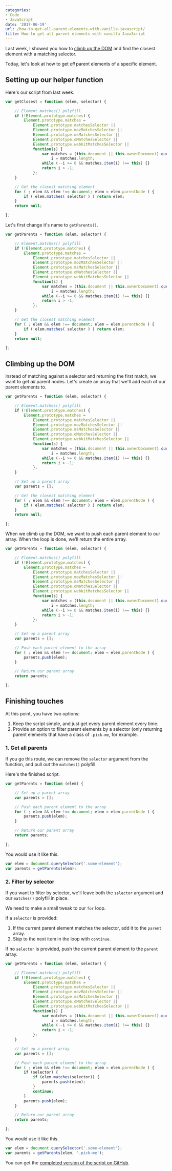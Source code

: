 ```yaml
---
categories:
- Code
- JavaScript
date: '2017-06-19'
url: /how-to-get-all-parent-elements-with-vanilla-javascript/
title: How to get all parent elements with vanilla JavaScript
---
```


Last week, I showed you how to [climb up the DOM](/how-to-get-the-closest-parent-element-with-a-matching-selector-using-vanilla-javascript/) and find the closest element with a matching selector.

Today, let's look at how to get *all* parent elements of a specific element.

## Setting up our helper function

Here's our script from last week.

```javascript
var getClosest = function (elem, selector) {

    // Element.matches() polyfill
    if (!Element.prototype.matches) {
        Element.prototype.matches =
            Element.prototype.matchesSelector ||
            Element.prototype.mozMatchesSelector ||
            Element.prototype.msMatchesSelector ||
            Element.prototype.oMatchesSelector ||
            Element.prototype.webkitMatchesSelector ||
            function(s) {
                var matches = (this.document || this.ownerDocument).querySelectorAll(s),
                    i = matches.length;
                while (--i >= 0 && matches.item(i) !== this) {}
                return i > -1;
            };
    }

    // Get the closest matching element
    for ( ; elem && elem !== document; elem = elem.parentNode ) {
        if ( elem.matches( selector ) ) return elem;
    }
    return null;

};
```

Let's first change it's name to `getParents()`.

```javascript
var getParents = function (elem, selector) {

	// Element.matches() polyfill
	if (!Element.prototype.matches) {
		Element.prototype.matches =
			Element.prototype.matchesSelector ||
			Element.prototype.mozMatchesSelector ||
			Element.prototype.msMatchesSelector ||
			Element.prototype.oMatchesSelector ||
			Element.prototype.webkitMatchesSelector ||
			function(s) {
				var matches = (this.document || this.ownerDocument).querySelectorAll(s),
					i = matches.length;
				while (--i >= 0 && matches.item(i) !== this) {}
				return i > -1;
			};
	}

	// Get the closest matching element
	for ( ; elem && elem !== document; elem = elem.parentNode ) {
		if ( elem.matches( selector ) ) return elem;
	}
	return null;

};
```

## Climbing up the DOM

Instead of matching against a selector and returning the first match, we want to get *all* parent nodes. Let's create an array that we'll add each of our parent elements to.

```javascript
var getParents = function (elem, selector) {

	// Element.matches() polyfill
	if (!Element.prototype.matches) {
		Element.prototype.matches =
			Element.prototype.matchesSelector ||
			Element.prototype.mozMatchesSelector ||
			Element.prototype.msMatchesSelector ||
			Element.prototype.oMatchesSelector ||
			Element.prototype.webkitMatchesSelector ||
			function(s) {
				var matches = (this.document || this.ownerDocument).querySelectorAll(s),
					i = matches.length;
				while (--i >= 0 && matches.item(i) !== this) {}
				return i > -1;
			};
	}

	// Set up a parent array
	var parents = [];

	// Get the closest matching element
	for ( ; elem && elem !== document; elem = elem.parentNode ) {
		if ( elem.matches( selector ) ) return elem;
	}
	return null;

};
```

When we climb up the DOM, we want to push each parent element to our array. When the loop is done, we'll return the entire array.

```javascript
var getParents = function (elem, selector) {

	// Element.matches() polyfill
	if (!Element.prototype.matches) {
		Element.prototype.matches =
			Element.prototype.matchesSelector ||
			Element.prototype.mozMatchesSelector ||
			Element.prototype.msMatchesSelector ||
			Element.prototype.oMatchesSelector ||
			Element.prototype.webkitMatchesSelector ||
			function(s) {
				var matches = (this.document || this.ownerDocument).querySelectorAll(s),
					i = matches.length;
				while (--i >= 0 && matches.item(i) !== this) {}
				return i > -1;
			};
	}

	// Set up a parent array
	var parents = [];

	// Push each parent element to the array
	for ( ; elem && elem !== document; elem = elem.parentNode ) {
		parents.push(elem);
	}

	// Return our parent array
	return parents;

};
```

## Finishing touches

At this point, you have two options:

1. Keep the script simple, and just get every parent element every time.
2. Provide an option to filter parent elements by a selector (only returning parent elements that have a class of `.pick-me`, for example.

### 1. Get all parents

If you go this route, we can remove the `selector` argument from the function, and pull out the `matches()` polyfill.

Here's the finished script.

```javascript
var getParents = function (elem) {

	// Set up a parent array
	var parents = [];

	// Push each parent element to the array
	for ( ; elem && elem !== document; elem = elem.parentNode ) {
		parents.push(elem);
	}

	// Return our parent array
	return parents;

};
```

You would use it like this.

```javascript
var elem = document.querySelector('.some-element');
var parents = getParents(elem);
```

### 2. Filter by selector

If you want to filter by selector, we'll leave both the `selector` argument and our `matches()` polyfill in place.

We need to make a small tweak to our `for` loop.

If a `selector` is provided:

1. If the current parent element matches the selector, add it to the `parent` array.
2. Skip to the next item in the loop with `continue`.

If no `selector` is provided, push the current parent element to the `parent` array.

```javascript
var getParents = function (elem, selector) {

	// Element.matches() polyfill
	if (!Element.prototype.matches) {
		Element.prototype.matches =
			Element.prototype.matchesSelector ||
			Element.prototype.mozMatchesSelector ||
			Element.prototype.msMatchesSelector ||
			Element.prototype.oMatchesSelector ||
			Element.prototype.webkitMatchesSelector ||
			function(s) {
				var matches = (this.document || this.ownerDocument).querySelectorAll(s),
					i = matches.length;
				while (--i >= 0 && matches.item(i) !== this) {}
				return i > -1;
			};
	}

	// Set up a parent array
	var parents = [];

	// Push each parent element to the array
	for ( ; elem && elem !== document; elem = elem.parentNode ) {
		if (selector) {
			if (elem.matches(selector)) {
				parents.push(elem);
			}
			continue;
		}
		parents.push(elem);
	}

	// Return our parent array
	return parents;

};
```

You would use it like this.

```javascript
var elem = document.querySelector('.some-element');
var parents = getParents(elem, '.pick-me');
```

You can get the [completed version of the script on GitHub](https://github.com/cferdinandi/getParents).